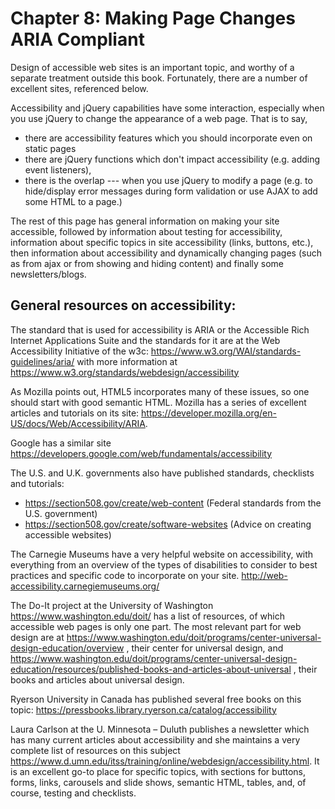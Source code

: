 # Chapter 8: Making Page Changes ARIA Compliant

Design of accessible web sites is an important topic, and worthy of a separate treatment outside this book. Fortunately, there are a number of excellent sites, referenced below.

Accessibility and jQuery capabilities have some interaction, especially when you use jQuery to change the appearance of a web page. That is to say, 
- there are accessibility features which you should incorporate even on static pages
- there are jQuery functions which don't impact accessibility (e.g. adding event listeners), 
- there is the overlap --- when you use jQuery to modify a page (e.g. to hide/display error messages during form validation or use AJAX to add some HTML to a page.)

The rest of this page has general information on making your site accessible, followed by information about testing for accessibility, information about specific topics in site accessibility (links, buttons, etc.), then information about accessibility and dynamically changing pages (such as from ajax or from showing and hiding content) and finally some newsletters/blogs.

## General resources on accessibility:

The standard that is used for accessibility is ARIA or the Accessible Rich Internet Applications Suite and the standards for it are at the Web Accessibility Initiative of the w3c: https://www.w3.org/WAI/standards-guidelines/aria/ with more information at https://www.w3.org/standards/webdesign/accessibility

As Mozilla points out, HTML5 incorporates many of these issues, so one should start with good semantic HTML. Mozilla has a series of excellent articles and tutorials on its site: https://developer.mozilla.org/en-US/docs/Web/Accessibility/ARIA. 

Google has a similar site https://developers.google.com/web/fundamentals/accessibility

The U.S. and U.K. governments also have published standards, checklists and tutorials:

- https://section508.gov/create/web-content (Federal standards from the U.S. government)
- https://section508.gov/create/software-websites (Advice on creating accessible websites)

The Carnegie Museums have a very helpful website on accessibility, with everything from an overview of the types of disabilities to consider to best practices and specific code to incorporate on your site. http://web-accessibility.carnegiemuseums.org/

The Do-It project at the University of Washington https://www.washington.edu/doit/ has a list of resources, of which accessible web pages is only one part. The most relevant part for web design are at https://www.washington.edu/doit/programs/center-universal-design-education/overview , their center for universal design, and https://www.washington.edu/doit/programs/center-universal-design-education/resources/published-books-and-articles-about-universal , their books and articles about universal design.


Ryerson University in Canada has published several free books on this topic: https://pressbooks.library.ryerson.ca/catalog/accessibility

Laura Carlson at the U. Minnesota – Duluth publishes a newsletter which has many current articles about accessibility and she maintains a very complete list of resources on this subject https://www.d.umn.edu/itss/training/online/webdesign/accessibility.html. It is an excellent go-to place for specific topics, with sections for buttons, forms, links, carousels and slide shows, semantic HTML, tables, and, of course, testing and checklists.



